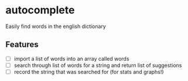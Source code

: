 # autocomplete

Easily find words in the english dictionary

## Features

+ [ ] import a list of words into an array called words
+ [ ] search through list of words for a string and return list of suggestions
+ [ ] record the string that was searched for (for stats and graphs!)
